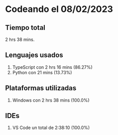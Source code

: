 # Codeando el 08/02/2023

## Tiempo total
2 hrs 38 mins.

## Lenguajes usados
1. TypeScript con 2 hrs 16 mins (86.27%)
1. Python con 21 mins (13.73%)

## Plataformas utilizadas
1. Windows con 2 hrs 38 mins (100.0%)

## IDEs
1. VS Code un total de 2:38:10 (100.0%)
